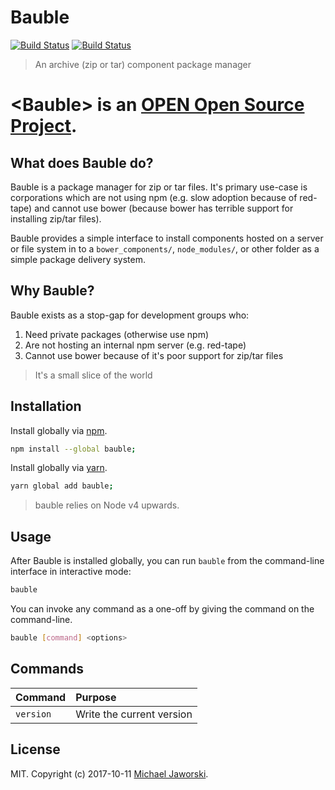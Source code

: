 # Bauble

[![Build Status](https://img.shields.io/badge/bauble-available-green.svg)](https://www.npmjs.com/package/bauble)
[![Build Status](https://travis-ci.org/mwjaworski/bauble.svg?branch=docs-and-testing)](https://travis-ci.org/mwjaworski/bauble)

> An archive (zip or tar) component package manager

# &lt;Bauble&gt; is an [OPEN Open Source Project](http://openopensource.org/).

## What does Bauble do?

Bauble is a package manager for zip or tar files. It's primary use-case is corporations which are not using npm (e.g. slow adoption because of red-tape) and cannot use bower (because bower has terrible support for installing zip/tar files).

Bauble provides a simple interface to install components hosted on a server or file system in to a `bower_components/`, `node_modules/`, or other folder as a simple package delivery system.

## Why Bauble?

Bauble exists as a stop-gap for development groups who:

1. Need private packages (otherwise use npm)
2. Are not hosting an internal npm server (e.g. red-tape)
3. Cannot use bower because of it's poor support for zip/tar files

> It's a small slice of the world

## Installation

Install globally via [npm](npmjs.org).

```bash
npm install --global bauble;
```

Install globally via [yarn](https://yarnpkg.com/).

```bash
yarn global add bauble;
```

> bauble relies on Node v4 upwards.

## Usage

After Bauble is installed globally, you can run `bauble` from the command-line interface in interactive mode:

```bash
bauble
```

You can invoke any command as a one-off by giving the command on the command-line.

```bash
bauble [command] <options>
```

## Commands

| Command         | Purpose
|:----------------|:-----------------------------------------
| `version`       | Write the current version

## License

MIT. Copyright (c) 2017-10-11 [Michael Jaworski](https://github.com/mwjaworski).
